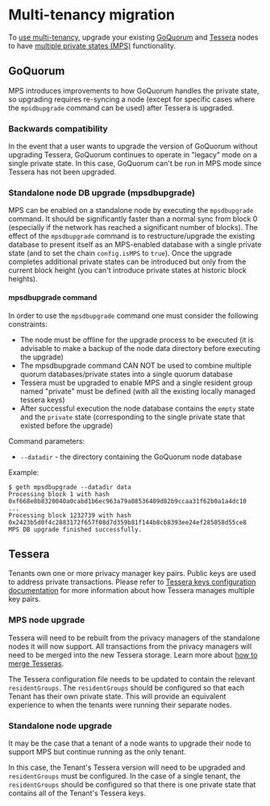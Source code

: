 # Multi-tenancy migration

To [use multi-tenancy](Multitenancy.md), upgrade your existing [GoQuorum](#goquorum) and [Tessera](#tessera) nodes to
have [multiple private states (MPS)](../../../Concepts/Multitenancy.md#multiple-private-states) functionality.

## GoQuorum

MPS introduces improvements to how GoQuorum handles the private state, so upgrading requires re-syncing a node (except
for specific cases where the `mpsdbupgrade` command can be used) after Tessera is upgraded.

### Backwards compatibility

In the event that a user wants to upgrade the version of GoQuorum without upgrading Tessera, GoQuorum continues to
operate in "legacy" mode on a single private state.
In this case, GoQuorum can't be run in MPS mode since Tessera has not been upgraded.

### Standalone node DB upgrade (mpsdbupgrade)

MPS can be enabled on a standalone node by executing the `mpsdbupgrade` command.
It should be significantly faster than a normal sync from block 0 (especially if the network has reached a significant
number of blocks).
The effect of the `mpsdbupgrade` command is to restructure/upgrade the existing database to present itself as an
MPS-enabled database with a single private state (and to set the chain `config.isMPS` to `true`).
Once the upgrade completes additional private states can be introduced but only from the current block height (you can't
introduce private states at historic block heights).

#### mpsdbupgrade command

In order to use the `mpsdbupgrade` command one must consider the following constraints:

- The node must be offline for the upgrade process to be executed (it is advisable to make a backup of the node data directory before executing the upgrade)
- The mpsdbupgrade command CAN NOT be used to combine multiple quorum databases/private states into a single quorum database
- Tessera must be upgraded to enable MPS and a single resident group named "private" must be defined (with all the existing locally managed tessera keys)
- After successful execution the node database contains the `empty` state and the `private` state (corresponding to the single private state that existed before the upgrade)

Command parameters:

- `--datadir` - the directory containing the GoQuorum node database

Example:

```shell
$ geth mpsdbupgrade --datadir data
Processing block 1 with hash 0xf668e8b8320040a0cabd1b6ec963a79a08536409d82b9ccaa31f62b0a1a4dc10
...
Processing block 1232739 with hash 0x2423b5d0f4c2883172f657f08d7d359b81f144b8cb8393ee24ef285058d55ce8
MPS DB upgrade finished successfully.

```

## Tessera

Tenants own one or more privacy manager key pairs.
Public keys are used to address private transactions.
Please refer to [Tessera keys configuration documentation](https://docs.tessera.consensys.net/en/stable/HowTo/Configure/Keys/)
for more information about how Tessera manages multiple key pairs.

### MPS node upgrade

Tessera will need to be rebuilt from the privacy managers of the standalone nodes it will now support.
All transactions from the privacy managers will need to be merged into the new Tessera storage.
Learn more about [how to merge Tesseras](https://docs.tessera.consensys.net/en/stable/HowTo/Migrate/Migration-Multitenancy/).

The Tessera configuration file needs to be updated to contain the relevant `residentGroups`.
The `residentGroups` should be configured so that each Tenant has their own private state.
This will provide an equivalent experience to when the tenants were running their separate nodes.

### Standalone node upgrade

It may be the case that a tenant of a node wants to upgrade their node to support MPS but continue running as the only tenant.

In this case, the Tenant's Tessera version will need to be upgraded and `residentGroups` must be configured. In the case of a single tenant, the `residentGroups` should be configured so that there is one private state that contains all of the Tenant's Tessera keys.

